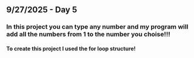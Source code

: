 ## 9/27/2025 - Day 5

### In this project you can type any number and my program will add all the numbers from 1 to the number you choise!!!

#### To create this project I used the for loop structure!
